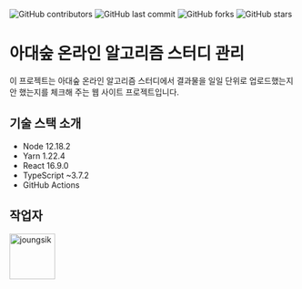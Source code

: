 ![GitHub contributors](https://img.shields.io/github/contributors/OnlineAlgorismStudy/OASM-web)
![GitHub last commit](https://img.shields.io/github/last-commit/OnlineAlgorismStudy/OASM-web)
![GitHub forks](https://img.shields.io/github/forks/OnlineAlgorismStudy/OASM-web?style=social)
![GitHub stars](https://img.shields.io/github/stars/OnlineAlgorismStudy/OASM-web?style=social)

# 아대숲 온라인 알고리즘 스터디 관리

이 프로젝트는 아대숲 온라인 알고리즘 스터디에서 결과물을 일일 단위로 업로드했는지 안 했는지를 체크해 주는 웹 사이트 프로젝트입니다.

## 기술 스택 소개

- Node 12.18.2
- Yarn 1.22.4
- React 16.9.0
- TypeScript ~3.7.2
- GitHub Actions

## 작업자

<a href="https://github.com/joungsik">
    <img src="https://avatars.githubusercontent.com/u/6128807?v=3" title="joungsik" width="80" height="80">
</a>
